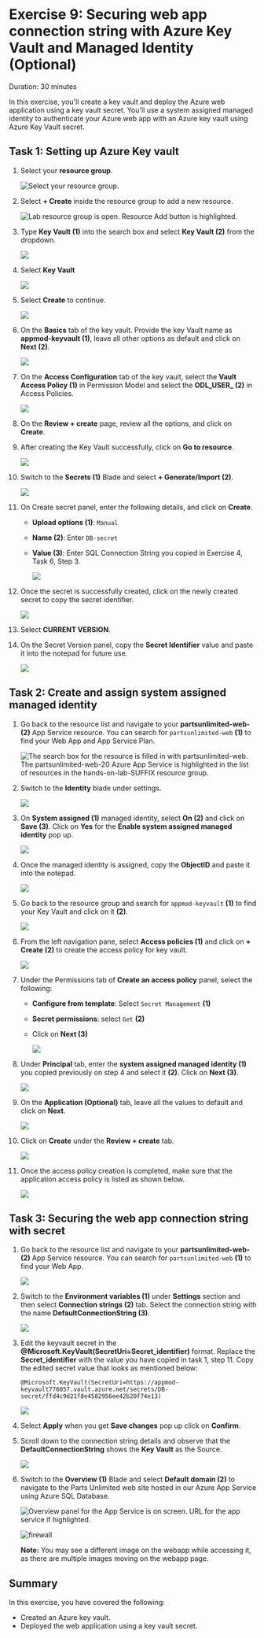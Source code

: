 # Exercise 9: Securing web app connection string with Azure Key Vault and Managed Identity (Optional)
Duration: 30 minutes

In this exercise, you'll create a key vault and deploy the Azure web application using a key vault secret. You'll use a system assigned managed identity to authenticate your Azure web app with an Azure key vault using Azure Key Vault secret.

## Task 1: Setting up Azure Key vault

1. Select your **resource group**. 

   ![Select your resource group.](media/image14.png "Resource Group")

1. Select **+ Create** inside the resource group to add a new resource.

    ![Lab resource group is open. Resource Add button is highlighted.](media/image15.png "Lab Resource Group")
    
1. Type **Key Vault (1)** into the search box and select **Key Vault (2)** from the dropdown.

    ![](media/lab9_01.png)

1. Select **Key Vault**
   
   ![](media/image16.png)

1. Select **Create** to continue.

    ![](media/lab9_02.png)
    
1. On the **Basics** tab of the key vault. Provide the key Vault name as **appmod-keyvault<inject key="DeploymentID" enableCopy="false"/> (1)**, leave all other options as default and click on **Next (2)**.

    ![](media/image17.png)

1. On the **Access Configuration** tab of the key vault, select the **Vault Access Policy (1)** in Permission Model and select the **ODL_USER_<inject key="DeploymentID"/> (2)** in Access Policies.

    ![](media/image18.png)

1. On the **Review + create** page, review all the options, and click on **Create**.
    
1. After creating the Key Vault successfully, click on **Go to resource**.

    ![](media/image19.png)

1. Switch to the **Secrets (1)** Blade and select **+ Generate/Import (2)**.

   ![](media/image20.png)
   
1. On Create secret panel, enter the following details, and click on **Create**.
   
   - **Upload options (1)**: `Manual`
   - **Name (2)**: Enter `DB-secret`
   - **Value (3)**: Enter SQL Connection String you copied in Exercise 4, Task 6, Step 3.

     ![](media/image21.png)
   
1. Once the secret is successfully created, click on the newly created secret to copy the secret identifier.

   ![](media/lab9_07.png)

1. Select **CURRENT VERSION**.

1. On the Secret Version panel, copy the **Secret Identifier** value and paste it into the notepad for future use.

   ![](media/image23.png)
   
## Task 2: Create and assign system assigned managed identity

1. Go back to the resource list and navigate to your **partsunlimited-web-<inject key="DeploymentID" enableCopy="false"/> (2)**
App Service resource. You can search for `partsunlimited-web` **(1)** to find your Web App and App Service Plan.

   ![The search box for the resource is filled in with partsunlimited-web. The partsunlimited-web-20 Azure App Service is highlighted in the list of resources in the hands-on-lab-SUFFIX resource group.](media/resource-group-appservice-resource.png "Resources")
   
1. Switch to the **Identity** blade under settings.
   
   ![](media/Identity1.png)
   
1. On **System assigned (1)** managed identity, select **On (2)** and click on **Save (3)**. Click on **Yes** for the **Enable system assigned managed identity** pop up.

   ![](media/Identity2.png)
   
1. Once the managed identity is assigned, copy the **ObjectID** and paste it into the notepad.

   ![](media/Identity_03.png)
   
1. Go back to the resource group and search for `appmod-keyvault` **(1)** to find your Key Vault and click on it **(2)**.

   ![](media/image24.png)
   
1. From the left navigation pane, select **Access policies (1)** and click on **+ Create (2)** to create the access policy for key vault.

   ![](media/Identity(4).png)
 
1. Under the Permissions tab of **Create an access policy** panel, select the following:

   - **Configure from template**: Select `Secret Management` **(1)**
   - **Secret permissions**: select `Get` **(2)**
   - Click on **Next (3)**

     ![](media/Identity5.png)
   
1. Under **Principal** tab, enter the **system assigned managed identity (1)** you copied previously on step 4 and select it **(2)**. Click on **Next (3)**.

   ![](media/Identity6.png)
   
1. On the **Application (Optional)** tab, leave all the values to default and click on **Next**.

   ![](media/key-update.png)

1. Click on **Create** under the **Review + create** tab.

    ![](media/Identity7.png)
    
1. Once the access policy creation is completed, make sure that the application access policy is listed as shown below.

   ![](media/image25.png)
    
## Task 3: Securing the web app connection string with secret

1. Go back to the resource list and navigate to your **partsunlimited-web-<inject key="DeploymentID" enableCopy="false"/> (2)**
App Service resource. You can search for `partsunlimited-web` **(1)** to find your Web App.

   ![](media/image26.png)

1. Switch to the **Environment variables (1)** under **Settings** section and then select **Connection strings (2)** tab. Select the connection string with the name **DefaultConnectionString (3)**.

   ![](media/image29.png)
   
1. Edit the keyvault secret in the **@Microsoft.KeyVault(SecretUri=Secret_identifier)** format. Replace the **Secret_identifier** with the value you have copied in task 1, step 11. Copy the edited secret value that looks as mentioned below:

    `@Microsoft.KeyVault(SecretUri=https://appmod-keyvault776057.vault.azure.net/secrets/DB-secret/ffd4c9d21f8e4582956ee42b20f74e13)`

     ![](media/key.png)

1. Select **Apply** when you get **Save changes** pop up click on **Confirm**.
   
1. Scroll down to the connection string details and observe that the **DefaultConnectionString** shows the **Key Vault** as the Source.
   
   ![](media/image30.png)
   
1. Switch to the **Overview (1)** Blade and select **Default domain (2)** to navigate to the Parts Unlimited web site hosted in our Azure App Service using Azure SQL Database.

    ![Overview panel for the App Service is on screen. URL for the app service if highlighted.](media/appmod-ex4-t6-s8.png "App Service public URL")
    
    ![firewall](media/E7T3S7.png)
    
    
   **Note:** You may see a different image on the webapp while accessing it, as there are multiple images moving on the webapp page.
   
   
 ## Summary
 
In this exercise, you have covered the following:
  
   - Created an Azure key vault.
   - Deployed the web application using a key vault secret.
